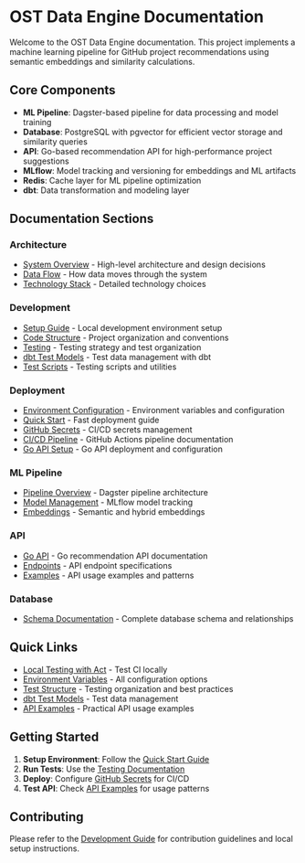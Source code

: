 # OST Data Engine Documentation

Welcome to the OST Data Engine documentation. This project implements a machine learning pipeline for GitHub project recommendations using semantic embeddings and similarity calculations.

## Core Components

- **ML Pipeline**: Dagster-based pipeline for data processing and model training
- **Database**: PostgreSQL with pgvector for efficient vector storage and similarity queries
- **API**: Go-based recommendation API for high-performance project suggestions
- **MLflow**: Model tracking and versioning for embeddings and ML artifacts
- **Redis**: Cache layer for ML pipeline optimization
- **dbt**: Data transformation and modeling layer

## Documentation Sections

### Architecture
- [System Overview](architecture/overview.md) - High-level architecture and design decisions
- [Data Flow](architecture/data-flow.md) - How data moves through the system
- [Technology Stack](architecture/technology-stack.md) - Detailed technology choices

### Development
- [Setup Guide](development/setup.md) - Local development environment setup
- [Code Structure](development/code-structure.md) - Project organization and conventions
- [Testing](testing/overview.md) - Testing strategy and test organization
- [dbt Test Models](testing/dbt-test-models.md) - Test data management with dbt
- [Test Scripts](testing/scripts.md) - Testing scripts and utilities

### Deployment
- [Environment Configuration](deployment/environment.md) - Environment variables and configuration
- [Quick Start](deployment/quick-start.md) - Fast deployment guide
- [GitHub Secrets](deployment/github-secrets.md) - CI/CD secrets management
- [CI/CD Pipeline](deployment/ci-cd.md) - GitHub Actions pipeline documentation
- [Go API Setup](deployment/go-api-setup.md) - Go API deployment and configuration

### ML Pipeline
- [Pipeline Overview](ml-pipeline/overview.md) - Dagster pipeline architecture
- [Model Management](ml-pipeline/models.md) - MLflow model tracking
- [Embeddings](ml-pipeline/embeddings.md) - Semantic and hybrid embeddings

### API
- [Go API](api/go-api.md) - Go recommendation API documentation
- [Endpoints](api/endpoints.md) - API endpoint specifications
- [Examples](api/examples.md) - API usage examples and patterns

### Database
- [Schema Documentation](database/schema.md) - Complete database schema and relationships

## Quick Links

- [Local Testing with Act](deployment/github-secrets.md#local-testing-with-act) - Test CI locally
- [Environment Variables](deployment/environment.md) - All configuration options
- [Test Structure](testing/overview.md) - Testing organization and best practices
- [dbt Test Models](testing/dbt-test-models.md) - Test data management
- [API Examples](api/examples.md) - Practical API usage examples

## Getting Started

1. **Setup Environment**: Follow the [Quick Start Guide](deployment/quick-start.md)
2. **Run Tests**: Use the [Testing Documentation](testing/overview.md)
3. **Deploy**: Configure [GitHub Secrets](deployment/github-secrets.md) for CI/CD
4. **Test API**: Check [API Examples](api/examples.md) for usage patterns

## Contributing

Please refer to the [Development Guide](development/setup.md) for contribution guidelines and local setup instructions.
